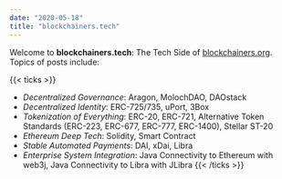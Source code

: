 ```yaml
---
date: "2020-05-18"
title: "blockchainers.tech"
---
```


Welcome to **blockchainers.tech**: The Tech Side of [blockchainers.org](blockchainers.org).  
Topics of posts include:

{{< ticks >}}
* _Decentralized Governance_: Aragon, MolochDAO, DAOstack
* _Decentralized Identity_: ERC-725/735, uPort, 3Box
* _Tokenization of Everything_: ERC-20, ERC-721, Alternative Token Standards (ERC-223, ERC-677, ERC-777, ERC-1400), Stellar ST-20
* _Ethereum Deep Tech_: Solidity, Smart Contract
* _Stable Automated Payments_: DAI, xDai, Libra
* _Enterprise System Integration_: Java Connectivity to Ethereum with web3j, Java Connectivity to Libra with JLibra
{{< /ticks >}}
